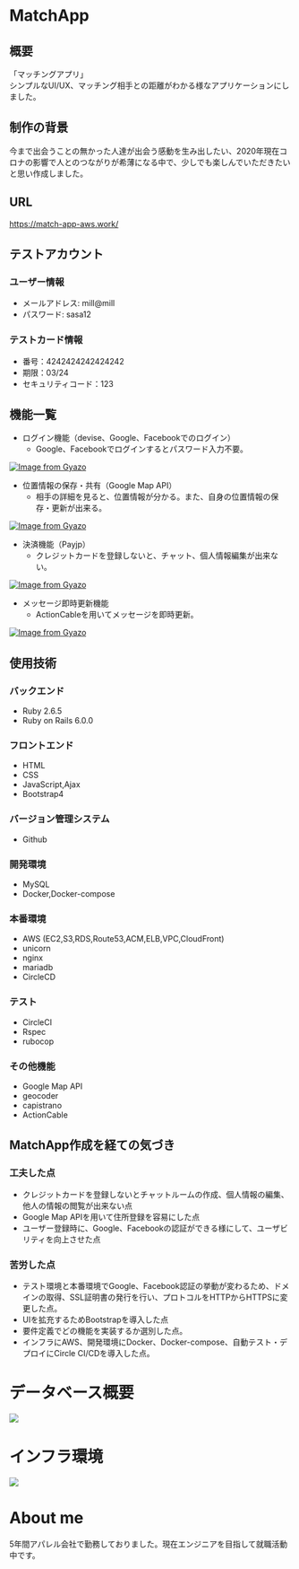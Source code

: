 # MatchApp

## 概要

「マッチングアプリ」
<br>シンプルなUI/UX、マッチング相手との距離がわかる様なアプリケーションにしました。

## 制作の背景

今まで出会うことの無かった人達が出会う感動を生み出したい、2020年現在コロナの影響で人とのつながりが希薄になる中で、少しでも楽しんでいただきたいと思い作成しました。

## URL

https://match-app-aws.work/

## テストアカウント

### ユーザー情報

- メールアドレス: mill@mill
- パスワード: sasa12

### テストカード情報
- 番号：4242424242424242
- 期限：03/24
- セキュリティコード：123

## 機能一覧

- ログイン機能（devise、Google、Facebookでのログイン）
  * Google、Facebookでログインするとパスワード入力不要。

[![Image from Gyazo](https://i.gyazo.com/a14a005840b7e1af32a5a53f23510516.png)](https://gyazo.com/a14a005840b7e1af32a5a53f23510516)

- 位置情報の保存・共有（Google Map API）
  * 相手の詳細を見ると、位置情報が分かる。また、自身の位置情報の保存・更新が出来る。

[![Image from Gyazo](https://i.gyazo.com/e0903d7acb8c7648d6004d42c0497dfd.png)](https://gyazo.com/e0903d7acb8c7648d6004d42c0497dfd)

- 決済機能（Payjp）
  * クレジットカードを登録しないと、チャット、個人情報編集が出来ない。

[![Image from Gyazo](https://i.gyazo.com/749dab47e1515da358657eb59f884002.png)](https://gyazo.com/749dab47e1515da358657eb59f884002)

- メッセージ即時更新機能
  * ActionCableを用いてメッセージを即時更新。

[![Image from Gyazo](https://i.gyazo.com/6f0f2143471eba8f838127d9030c169c.png)](https://gyazo.com/6f0f2143471eba8f838127d9030c169c)

## 使用技術

### バックエンド
- Ruby 2.6.5
- Ruby on Rails 6.0.0

### フロントエンド
- HTML
- CSS
- JavaScript,Ajax
- Bootstrap4

### バージョン管理システム
- Github

### 開発環境
- MySQL
- Docker,Docker-compose

### 本番環境
- AWS (EC2,S3,RDS,Route53,ACM,ELB,VPC,CloudFront)
- unicorn
- nginx
- mariadb
- CircleCD

### テスト
- CircleCI
- Rspec
- rubocop

### その他機能
- Google Map API
- geocoder
- capistrano
- ActionCable

## MatchApp作成を経ての気づき

### 工夫した点
- クレジットカードを登録しないとチャットルームの作成、個人情報の編集、他人の情報の閲覧が出来ない点
- Google Map APIを用いて住所登録を容易にした点
- ユーザー登録時に、Google、Facebookの認証ができる様にして、ユーザビリティを向上させた点

### 苦労した点
- テスト環境と本番環境でGoogle、Facebook認証の挙動が変わるため、ドメインの取得、SSL証明書の発行を行い、プロトコルをHTTPからHTTPSに変更した点。
- UIを拡充するためBootstrapを導入した点
- 要件定義でどの機能を実装するか選別した点。
- インフラにAWS、開発環境にDocker、Docker-compose、自動テスト・デプロイにCircle CI/CDを導入した点。

# データベース概要

![](.drawio.png)

# インフラ環境

![](AWS.png)

# About me
 
 5年間アパレル会社で勤務しておりました。現在エンジニアを目指して就職活動中です。
